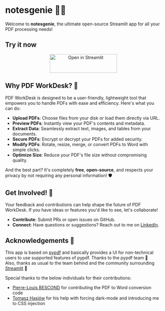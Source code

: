 # notesgenie 📄✨

Welcome to **notesgenie**, the ultimate open-source Streamlit app for all your PDF processing needs! 

## Try it now
<p align="center">
    <a href="https://pdfworkdesk.streamlit.app/" target="_blank"><img src="https://static.streamlit.io/badges/streamlit_badge_black_white.svg" alt="Open in Streamlit" style="height: 60px !important;width: 217px !important;">
    </a>
</p>

## Why PDF WorkDesk? 🚀
PDF WorkDesk is designed to be a user-friendly, lightweight tool that empowers you to handle PDFs with ease and efficiency. Here's what you can do:

- **Upload PDFs**: Choose files from your disk or load them directly via URL.
- **Preview PDFs**: Instantly view your PDF's contents and metadata.
- **Extract Data**: Seamlessly extract text, images, and tables from your documents.
- **Secure PDFs**: Encrypt or decrypt your PDFs for added security.
- **Modify PDFs**: Rotate, resize, merge, or convert PDFs to Word with simple clicks.
- **Optimize Size**: Reduce your PDF's file size without compromising quality.

And the best part? It's completely **free**, **open-source**, and respects your privacy by not requiring any personal information! 🛡️

## Get Involved! 🤝
Your feedback and contributions can help shape the future of PDF WorkDesk. If you have ideas or features you'd like to see, let's collaborate!

- **Contribute**: Submit PRs or open issues on GitHub.
- **Connect**: Have questions or suggestions? Reach out to me on [LinkedIn](https://linkedin.com/in/siddhantsadangi).

## Acknowledgements 🤗
This app is based on [pypdf](https://github.com/py-pdf/pypdf) and basically provides a UI for non-technical users to use supported features of pypdf. Thanks to the pypdf team 🫶  
Also, thanks as usual to the team behind and the community surrounding [Streamlit](https://streamlit.io/) 🎈  

Special thanks to the below individuals for their contributions:
* [Pierre-Louis BESCOND](https://github.com/pierrelouisbescond) for contributing the PDF to Word conversion code 
* [Tomasz Hasiów](https://discuss.streamlit.io/u/TomJohn/summary) for his help with forcing dark-mode and introducing me to CSS injection
